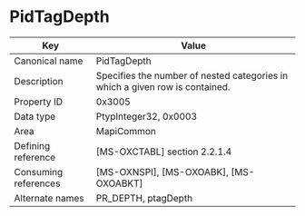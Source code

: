 # PidTagDepth

| Key | Value |
|---|---|
| Canonical name | PidTagDepth |
| Description | Specifies the number of nested categories in which a given row is contained. |
| Property ID | 0x3005 |
| Data type | PtypInteger32, 0x0003 |
| Area | MapiCommon |
| Defining reference | [MS-OXCTABL] section 2.2.1.4 |
| Consuming references | [MS-OXNSPI], [MS-OXOABK], [MS-OXOABKT] |
| Alternate names | PR_DEPTH, ptagDepth |
